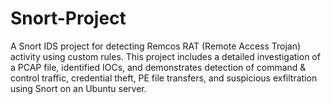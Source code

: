 # Snort-Project
A Snort IDS project for detecting Remcos RAT (Remote Access Trojan) activity using custom rules. This project includes a detailed investigation of a PCAP file, identified IOCs, and demonstrates detection of command &amp; control traffic, credential theft, PE file transfers, and suspicious exfiltration using Snort on an Ubuntu server.
